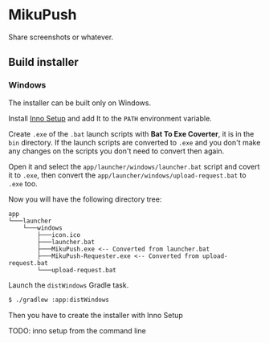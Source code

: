 # MikuPush

Share screenshots or whatever.

## Build installer

### Windows

The installer can be built only on Windows.

Install [Inno Setup](https://jrsoftware.org/isdl.php) and add It to the `PATH` environment variable.

Create `.exe` of the `.bat` launch scripts with **Bat To Exe Coverter**, it is in the `bin` directory.
If the launch scripts are converted to `.exe` and you don't make any changes on the scripts you don't need
to convert then again.

Open it and select the `app/launcher/windows/launcher.bat` script and covert it to `.exe`, then convert the 
`app/launcher/windows/upload-request.bat` to `.exe` too.

Now you will have the following directory tree:

```
app
└───launcher
    └───windows
        ├───icon.ico
        ├───launcher.bat
        ├───MikuPush.exe <-- Converted from launcher.bat
        ├───MikuPush-Requester.exe <-- Converted from upload-request.bat
        └───upload-request.bat
```

Launch the `distWindows` Gradle task.

```sh
$ ./gradlew :app:distWindows
```

Then you have to create the installer with Inno Setup

TODO: inno setup from the command line